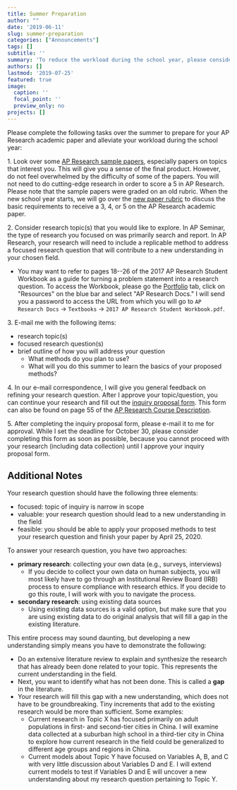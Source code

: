 ```yaml
---
title: Summer Preparation
author: ""
date: '2019-06-11'
slug: summer-preparation
categories: ["Announcements"]
tags: []
subtitle: ''
summary: 'To reduce the workload during the school year, please consider completing the recommended AP Research summer preparation.'
authors: []
lastmod: '2019-07-25'
featured: true
image:
  caption: ''
  focal_point: ''
  preview_only: no
projects: []
---
```


Please complete the following tasks over the summer to prepare for your AP Research academic paper and alleviate your workload during the school year:

1\. Look over some [AP Research sample papers](/publication/#7), especially papers on topics that interest you. This will give you a sense of the final product. However, do not feel overwhelmed by the difficulty of some of the papers. You will not need to do cutting-edge research in order to score a 5 in AP Research. Please note that the sample papers were graded on an old rubric. When the new school year starts, we will go over the [new paper rubric](/project/rubric-paper/) to discuss the basic requirements to receive a 3, 4, or 5 on the AP Research academic paper.

2\. Consider research topic(s) that you would like to explore. In AP Seminar, the type of research you focused on was primarily search and report. In AP Research, your research will need to include a replicable method to address a focused research question that will contribute to a new understanding in your chosen field. 

   * You may want to refer to pages 18--26 of the 2017 AP Research Student Workbook as a guide for turning a problem statement into a research question. To access the Workbook, please go the [Portfolio](/portfolio/) tab, click on "Resources" on the blue bar and select "AP Research Docs." I will send you a password to access the URL from which you will go to `AP Research Docs` &rarr; `Textbooks` &rarr; `2017 AP Research Student Workbook.pdf`.  

3\. E-mail me with the following items:

  * research topic(s)
  * focused research question(s)
  * brief outline of how you will address your question
      - What methods do you plan to use?
      - What will you do this summer to learn the basics of your proposed methods?

4\. In our e-mail correspondence, I will give you general feedback on refining your research question. After I approve your topic/question, you can continue your research and fill out the [inquiry proposal form](/publication/inquiry). This form can also be found on page 55 of the [AP Research Course Description](https://apcentral.collegeboard.org/pdf/ap-research-course-and-exam-description.pdf).

5\. After completing the inquiry proposal form, please e-mail it to me for approval. While I set the deadline for October 30, please consider completing this form as soon as possible, because you cannot proceed with your research (including data collection) until I approve your inquiry proposal form.


## Additional Notes

Your research question should have the following three elements:

  * focused: topic of inquiry is narrow in scope
  * valuable: your research question should lead to a new understanding in the field
  * feasible: you should be able to apply your proposed methods to test your research question and finish your paper by April 25, 2020.

To answer your research question, you have two approaches:

  * **primary research**: collecting your own data (e.g., surveys, interviews)
      - If you decide to collect your own data on human subjects, you will most likely have to go through an Institutional Review Board (IRB) process to ensure compliance with research ethics. If you decide to go this route, I will work with you to navigate the process.
  * **secondary research**: using existing data sources
     - Using existing data sources is a valid option, but make sure that you are using existing data to do original analysis that will fill a gap in the existing literature.
      
This entire process may sound daunting, but developing a new understanding simply means you have to demonstrate the following:

  * Do an extensive literature review to explain and synthesize the research that has already been done related to your topic. This represents the current understanding in the field.
  * Next, you want to identify what has not been done. This is called a **gap** in the literature.
  * Your research will fill this gap with a new understanding, which does not have to be groundbreaking. Tiny increments that add to the existing research would be more than sufficient. Some examples:
      - Current research in Topic X has focused primarily on adult populations in first- and second-tier cities in China. I will examine data collected at a suburban high school in a third-tier city in China to explore how current research in the field could be generalized to different age groups and regions in China.
      - Current models about Topic Y have focused on Variables A, B, and C with very little discussion about Variables D and E. I will extend current models to test if Variables D and E will uncover a new understanding about my research question pertaining to Topic Y.
